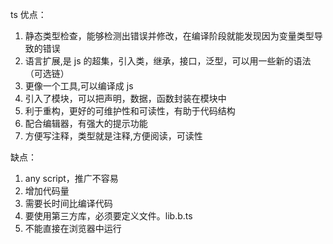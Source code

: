 ts 优点：

1. 静态类型检查，能够检测出错误并修改，在编译阶段就能发现因为变量类型导致的错误
2. 语言扩展,是 js 的超集，引入类，继承，接口，泛型，可以用一些新的语法（可选链）
3. 更像一个工具,可以编译成 js
4. 引入了模块，可以把声明，数据，函数封装在模块中
5. 利于重构，更好的可维护性和可读性，有助于代码结构
6. 配合编辑器，有强大的提示功能
7. 方便写注释，类型就是注释,方便阅读，可读性

缺点：

1. any script，推广不容易
2. 增加代码量
3. 需要长时间比编译代码
4. 要使用第三方库，必须要定义文件。lib.b.ts
5. 不能直接在浏览器中运行
